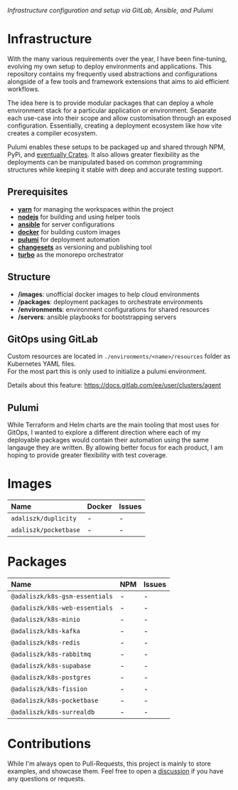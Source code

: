 _Infrastructure configuration and setup via GitLab, Ansible, and Pulumi_

# Infrastructure

With the many various requirements over the year, I have been fine-tuning, evolving my own setup to deploy environments
and applications. This repository contains my frequently used abstractions and configurations alongside of a few tools
and framework extensions that aims to aid efficient workflows.

The idea here is to provide modular packages that can deploy a whole environment stack for a particular application
or environment. Separate each use-case into their scope and allow customisation through an exposed configuration.
Essentially, creating a deployment ecosystem like how vite creates a compiler ecosystem.

Pulumi enables these setups to be packaged up and shared through NPM, PyPi,
and [eventually Crates](https://github.com/pulumi/pulumi/issues/11882). It also allows
greater flexibility as the deployments can be manipulated based on common programming structures while keeping it stable
with deep and accurate testing support.

## Prerequisites

- [**yarn**](https://yarnpkg.com)  for managing the workspaces within the project
- [**nodejs**](https://nodejs.org/en/download) for building and using helper tools
- [**ansible**](https://docs.ansible.com/ansible) for server configurations
- [**docker**](https://docs.docker.com/get-docker) for building custom images
- [**pulumi**](https://www.pulumi.com/docs/get-started/install) for deployment automation
- [**changesets**](https://github.com/changesets/changesets) as versioning and publishing tool
- [**turbo**](https://turbo.build/repo/docs) as the monorepo orchestrator

## Structure

- **/images**: unofficial docker images to help cloud environments
- **/packages**: deployment packages to orchestrate environments
- **/environments**: environment configurations for shared resources
- **/servers**: ansible playbooks for bootstrapping servers

## GitOps using GitLab

Custom resources are located in `./environments/<name>/resources` folder as Kubernetes YAML files.  
For the most part this is only used to initialize a pulumi environment.

Details about this feature: https://docs.gitlab.com/ee/user/clusters/agent

## Pulumi

While Terraform and Helm charts are the main tooling that most uses for GitOps, I wanted to explore a different
direction where each of my deployable packages would contain their automation using the same langauge they are written.
By allowing better focus for each product, I am hoping to provide greater flexibility with test coverage.

# Images

| Name                  | Docker | Issues |
|:----------------------|:-------|:-------|
| `adaliszk/duplicity`  | -      | -      |
| `adaliszk/pocketbase` | -      | -      |

# Packages

| Name                           | NPM | Issues |
|:-------------------------------|:----|:-------|
| `@adaliszk/k8s-gsm-essentials` | -   | -      |
| `@adaliszk/k8s-web-essentials` | -   | -      |
| `@adaliszk/k8s-minio`          | -   | -      |
| `@adaliszk/k8s-kafka`          | -   | -      |
| `@adaliszk/k8s-redis`          | -   | -      |
| `@adaliszk/k8s-rabbitmq`       | -   | -      |
| `@adaliszk/k8s-supabase`       | -   | -      |
| `@adaliszk/k8s-postgres`       | -   | -      |
| `@adaliszk/k8s-fission`        | -   | -      |
| `@adaliszk/k8s-pocketbase`     | -   | -      |
| `@adaliszk/k8s-surrealdb`      | -   | -      |

# Contributions

While I'm always open to Pull-Requests, this project is mainly to store examples, and showcase them.
Feel free to open a [discussion](https://github.com/adaliszk/infrastructure/discussions) if you have
any questions or requests.

